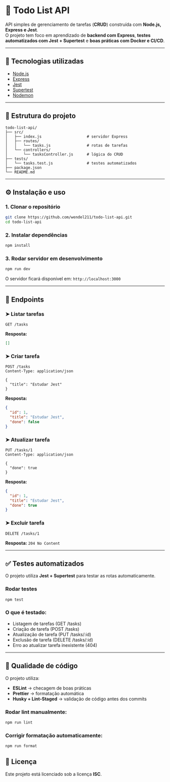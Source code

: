 # 📝 Todo List API

API simples de gerenciamento de tarefas (**CRUD**) construída com **Node.js, Express e Jest**.  
O projeto tem foco em aprendizado de **backend com Express**, **testes automatizados com Jest + Supertest** e **boas práticas com Docker e CI/CD**.

---

## 🚀 Tecnologias utilizadas
- [Node.js](https://nodejs.org/)  
- [Express](https://expressjs.com/)  
- [Jest](https://jestjs.io/)  
- [Supertest](https://github.com/ladjs/supertest)  
- [Nodemon](https://nodemon.io/)  

---

## 📂 Estrutura do projeto

```
todo-list-api/
├── src/
│   ├── index.js                    # servidor Express
│   ├── routes/
│   │   └── tasks.js                # rotas de tarefas
│   └── controllers/
│       └── tasksController.js      # lógica do CRUD
├── tests/
│   └── tasks.test.js               # testes automatizados
├── package.json
└── README.md
```

---

## ⚙️ Instalação e uso

### 1. Clonar o repositório
```bash
git clone https://github.com/wendel211/todo-list-api.git
cd todo-list-api
```

### 2. Instalar dependências
```bash
npm install
```

### 3. Rodar servidor em desenvolvimento
```bash
npm run dev
```

O servidor ficará disponível em: `http://localhost:3000`

---

## 📌 Endpoints

### ➤ Listar tarefas
```
GET /tasks
```

**Resposta:**
```json
[]
```

### ➤ Criar tarefa
```
POST /tasks
Content-Type: application/json

{
  "title": "Estudar Jest"
}
```

**Resposta:**
```json
{
  "id": 1,
  "title": "Estudar Jest",
  "done": false
}
```

### ➤ Atualizar tarefa
```
PUT /tasks/1
Content-Type: application/json

{
  "done": true
}
```

**Resposta:**
```json
{
  "id": 1,
  "title": "Estudar Jest",
  "done": true
}
```

### ➤ Excluir tarefa
```
DELETE /tasks/1
```

**Resposta:** `204 No Content`

---

## ✅ Testes automatizados

O projeto utiliza **Jest + Supertest** para testar as rotas automaticamente.

### Rodar testes
```bash
npm test
```

### O que é testado:
- Listagem de tarefas (GET /tasks)
- Criação de tarefa (POST /tasks)
- Atualização de tarefa (PUT /tasks/:id)
- Exclusão de tarefa (DELETE /tasks/:id)
- Erro ao atualizar tarefa inexistente (404)

---

## 🧹 Qualidade de código

O projeto utiliza:
- **ESLint** → checagem de boas práticas
- **Prettier** → formatação automática
- **Husky + Lint-Staged** → validação de código antes dos commits

### Rodar lint manualmente:
```bash
npm run lint
```

### Corrigir formatação automaticamente:
```bash
npm run format
```

## 📄 Licença

Este projeto está licenciado sob a licença **ISC**.

